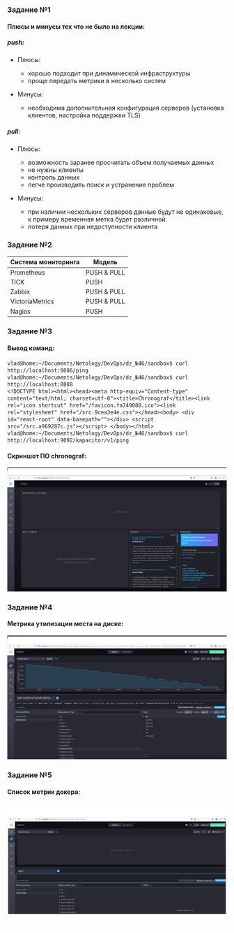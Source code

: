 ### Задание №1 
#### Плюсы и минусы тех что не было на лекции:

##### push:
- Плюсы:
  - хорошо подходит при динамической инфраструктуры
  - проще передать метрики в несколько систем

- Минусы:
  - необходима дополнительная конфигурация серверов (установка клиентов, настройка поддержки TLS)


##### pull:
- Плюсы:
  - возможность заранее просчитать объем получаемых данных
  - не нужны клиенты
  - контроль данных
  - легче производить поиск и устранение проблем

- Минусы:
  - при наличии нескольких серверов данные будут не одинаковые, к примеру временная метка будет различной.
  - потеря данных при недоступности клиента


### Задание №2

Система мониторинга | Модель       |
--------------------|--------------|
Prometheus          | PUSH & PULL  | 
TICK                | PUSH         | 
Zabbix              | PUSH & PULL  |
VictoriaMetrics     | PUSH & PULL  |
Nagios              |    PUSH      |


### Задание №3
#### Вывод команд:
```
vlad@home:~/Documents/Netology/DevOps/dz_№46/sandbox$ curl http://localhost:8086/ping
vlad@home:~/Documents/Netology/DevOps/dz_№46/sandbox$ curl http://localhost:8888
<!DOCTYPE html><html><head><meta http-equiv="Content-type" content="text/html; charset=utf-8"><title>Chronograf</title><link rel="icon shortcut" href="/favicon.fa749080.ico"><link rel="stylesheet" href="/src.9cea3e4e.css"></head><body> <div id="react-root" data-basepath=""></div> <script src="/src.a969287c.js"></script> </body></html> 
vlad@home:~/Documents/Netology/DevOps/dz_№46/sandbox$ curl http://localhost:9092/kapacitor/v1/ping
```
#### Скриншот ПО chronograf: 
![chronograf](./screen/chronograf.png)

### Задание №4
#### Метрика утилизации места на диске:
![chronograf](./screen/disk_util.png) 


### Задание №5
#### Список метрик докера:
![chronograf](./screen/telegraf_docker.png) 
